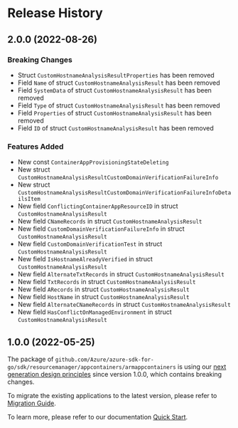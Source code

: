 # Release History

## 2.0.0 (2022-08-26)
### Breaking Changes

- Struct `CustomHostnameAnalysisResultProperties` has been removed
- Field `Name` of struct `CustomHostnameAnalysisResult` has been removed
- Field `SystemData` of struct `CustomHostnameAnalysisResult` has been removed
- Field `Type` of struct `CustomHostnameAnalysisResult` has been removed
- Field `Properties` of struct `CustomHostnameAnalysisResult` has been removed
- Field `ID` of struct `CustomHostnameAnalysisResult` has been removed

### Features Added

- New const `ContainerAppProvisioningStateDeleting`
- New struct `CustomHostnameAnalysisResultCustomDomainVerificationFailureInfo`
- New struct `CustomHostnameAnalysisResultCustomDomainVerificationFailureInfoDetailsItem`
- New field `ConflictingContainerAppResourceID` in struct `CustomHostnameAnalysisResult`
- New field `CNameRecords` in struct `CustomHostnameAnalysisResult`
- New field `CustomDomainVerificationFailureInfo` in struct `CustomHostnameAnalysisResult`
- New field `CustomDomainVerificationTest` in struct `CustomHostnameAnalysisResult`
- New field `IsHostnameAlreadyVerified` in struct `CustomHostnameAnalysisResult`
- New field `AlternateTxtRecords` in struct `CustomHostnameAnalysisResult`
- New field `TxtRecords` in struct `CustomHostnameAnalysisResult`
- New field `ARecords` in struct `CustomHostnameAnalysisResult`
- New field `HostName` in struct `CustomHostnameAnalysisResult`
- New field `AlternateCNameRecords` in struct `CustomHostnameAnalysisResult`
- New field `HasConflictOnManagedEnvironment` in struct `CustomHostnameAnalysisResult`


## 1.0.0 (2022-05-25)

The package of `github.com/Azure/azure-sdk-for-go/sdk/resourcemanager/appcontainers/armappcontainers` is using our [next generation design principles](https://azure.github.io/azure-sdk/general_introduction.html) since version 1.0.0, which contains breaking changes.

To migrate the existing applications to the latest version, please refer to [Migration Guide](https://aka.ms/azsdk/go/mgmt/migration).

To learn more, please refer to our documentation [Quick Start](https://aka.ms/azsdk/go/mgmt).